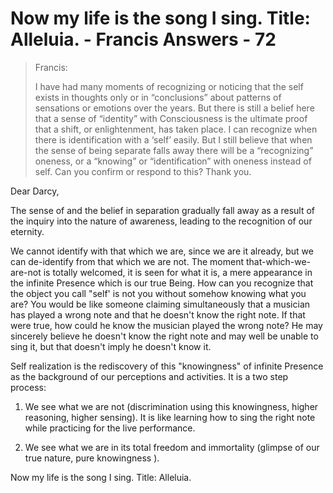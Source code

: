 # Now my life is the song I sing. Title: Alleluia. - Francis Answers - 72

>Francis:
>
>I have had many moments of recognizing or noticing that the self exists in thoughts only or in “conclusions” about patterns of sensations or emotions over the years. But there is still a belief here that a sense of “identity” with Consciousness is the ultimate proof that a shift, or enlightenment, has taken place. I can recognize when there is identification with a ‘self’ easily. But I still believe that when the sense of being separate falls away there will be a “recognizing” oneness, or a “knowing” or “identification” with oneness instead of self. Can you confirm or respond to this? Thank you.

Dear Darcy,

The sense of and the belief in separation gradually fall away as a result of the inquiry into the nature of awareness, leading to the recognition of our eternity.

We cannot identify with that which we are, since we are it already, but we can de-identify from that which we are not. The moment that-which-we-are-not is totally welcomed, it is seen for what it is, a mere appearance in the infinite Presence which is our true Being. How can you recognize that the object you call "self' is not you without somehow knowing what you are? You would be like someone claiming simultaneously that a musician has played a wrong note and that he doesn't know the right note. If that were true, how could he know the musician played the wrong note? He may sincerely believe he doesn't know the right note and may well be unable to sing it, but that doesn't imply he doesn't know it.

Self realization is the rediscovery of this "knowingness" of infinite Presence as the background of our perceptions and activities. It is a two step process:

1. We see what we are not (discrimination using this knowingness, higher reasoning, higher sensing). It is like learning how to sing the right note while practicing for the live performance.

2. We see what we are in its total freedom and immortality (glimpse of our true nature, pure knowingness ).

Now my life is the song I sing. Title: Alleluia.

